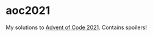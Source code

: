 # aoc2021

My solutions to [Advent of Code 2021](https://adventofcode.com/2021). Contains spoilers!
